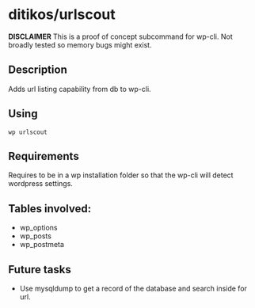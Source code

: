 ditikos/urlscout
================

**DISCLAIMER**
This is a proof of concept subcommand for wp-cli. Not broadly tested so memory bugs might exist.

## Description
Adds url listing capability from db to wp-cli.


## Using
~~~
wp urlscout
~~~

## Requirements
Requires to be in a wp installation folder so that the wp-cli will detect wordpress settings.

## Tables involved:
- wp_options
- wp_posts
- wp_postmeta

## Future tasks
- Use mysqldump to get a record of the database and search inside for url.